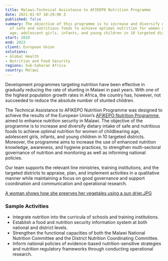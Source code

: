 ```yaml
---
title: Malawi—Technical Assistance to AFIKEPO Nutrition Programme
date: 2021-01-07 10:29:00 Z
published: false
summary: The objective of this programme is to increase and diversify dietary intake
  of safe and nutritious foods to achieve optimal nutrition for women of childbearing
  age, adolescent girls, infants, and young children in 10 targeted districts in Malawi.
start: 2019
end: 2023
client: European Union
solutions:
- Global Health
- Nutrition and Food Security
regions: Sub-Saharan Africa
country: Malawi
---
```


Development programmes targeting nutrition have been effective in gradually reducing the rate of stunting in Malawi in past years. With one of the highest population growth rates in Africa, the country has, however, not succeeded to reduce the absolute number of stunted children. 

The Technical Assistance to AFIKEPO Nutrition Programme was designed to achieve the results of the European Union’s [AFIKEPO Nutrition Programme](https://www.naosupportmw.org/programmes/nutrition-and-food-security/afikepo), aimed to enhance nutrition security in Malawi. The objective of the programme is to increase and diversify dietary intake of safe and nutritious foods to achieve optimal nutrition for women of childbearing age, adolescent girls, infants, and young children in 10 targeted districts. Moreover, the programme aims to increase the use of enhanced nutrition knowledge, awareness, and hygiene practices, to strengthen multi-sectoral governance of nutrition and monitoring as well as informing national policies.

Our team supports the relevant line ministries, training institutions, and the targeted districts to appraise, plan, and implement activities in a qualitative manner while maintaining a focus on good governance and support coordination and communication and operational research.

[A woman shows how she preerves her vegetales using a sun drier.JPG](/uploads/A%20woman%20shows%20how%20she%20preerves%20her%20vegetales%20using%20a%20sun%20drier.JPG)

### Sample Activities

* Integrate nutrition into the curricula of schools and training institutions. 
* Establish a food and nutrition security information system at both national and district levels.
* Strengthen the functional capacities of both the Malawi National Nutrition Committee and the District Nutrition Coordinating Committee. 
* Inform national policies of evidence-based nutrition-sensitive strategies and nutrition regulatory frameworks through conducting operational research.